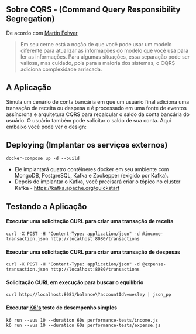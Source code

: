 ## Sobre CQRS - (Command Query Responsibility Segregation)

De acordo com [Martin Folwer](https://martinfowler.com/bliki/CQRS.html) 
> Em seu cerne está a noção de que você pode usar um modelo diferente para atualizar as informações do modelo que você usa para ler as informações. 
> Para algumas situações, essa separação pode ser valiosa, mas cuidado, pois para a maioria dos sistemas, o CQRS adiciona complexidade arriscada.

## A Aplicação

Simula um cenário de conta bancária em que um usuário final adiciona uma transação de receita ou despesa e é processado em uma fonte de eventos assíncrona e arquitetura CQRS para recalcular o saldo da conta bancária do usuário. O usuário também pode solicitar o saldo de sua conta. Aqui embaixo você pode ver o design:

## Deploying (Implantar os serviços externos)

```
docker-compose up -d --build
```
- Ele implantará quatro contêineres docker em seu ambiente com MongoDB, PostgreSQL, Kafka e Zookepper (exigido por Kafka).
- Depois de implantar o Kafka, você precisará criar o tópico no cluster Kafka - https://kafka.apache.org/quickstart

## Testando a Aplicação

#### Executar uma solicitação CURL para criar uma transação de receita
```
curl -X POST -H "Content-Type: application/json" -d @income-transaction.json http://localhost:8080/transactions
```
#### Executar uma solicitação CURL para criar uma transação de despesas
```
curl -X POST -H "Content-Type: application/json" -d @expense-transaction.json http://localhost:8080/transactions
```
#### Solicitação CURL em execução para buscar o equilíbrio
```
curl http://localhost:8081/balance\?accountId\=wesley | json_pp
```
#### Executar [K6's](https://k6.io) teste de desempenho simples
````
k6 run --vus 10 --duration 60s performance-tests/income.js
k6 run --vus 10 --duration 60s performance-tests/expense.js
````
